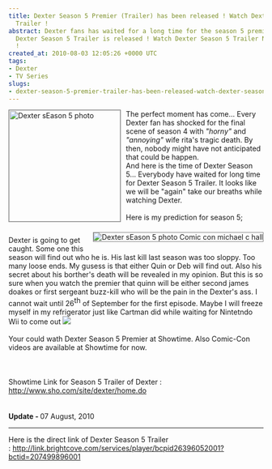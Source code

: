 ```yaml
---
title: Dexter Season 5 Premier (Trailer) has been released ! Watch Dexter Season 5
  Trailer !
abstract: Dexter fans has waited for a long time for the season 5 premier and now
  Dexter Season 5 Trailer is released ! Watch Dexter Season 5 Trailer Now on Showtime
  !
created_at: 2010-08-03 12:05:26 +0000 UTC
tags:
- Dexter
- TV Series
slugs:
- dexter-season-5-premier-trailer-has-been-released-watch-dexter-season-5-trailer
---
```


<p><img style="border: 1px gray solid; height: 220px; float: left; margin: 10px; margin-left: 0; margin-top: 0;" id="Dexter-season-5-trailer" alt="Dexter sEason 5 photo" src="http://images.buddytv.com/articles/dexyter=comiccocn.jpg" /> The perfect moment has come... Every Dexter fan has shocked for the final scene of season 4 with <span style="font-style: italic;">"horny"</span> and <span style="font-style: italic;">"annoying"</span> wife rita's tragic death. By then, nobody might have not anticipated that could be happen. <br /> And here is the time of Dexter Season 5... Everybody have waited for long time for Dexter Season 5 Trailer. It looks like we will be "again" take our breaths while watching Dexter.<br /> <img style="border: 1px gray solid; float: right; margin: 10px; margin-right: 0;" id="Dexter-season-5-trailer-comic-con" alt="Dexter sEason 5 photo Comic con michael c hall" src="http://www.sho.com/site/dexter/season4/images/home/promos/323_5_0_ext14.jpg" /><br /> Here is my prediction for season 5;<br /> <br /> Dexter is going to get caught. Some one this season will find out who he is. His last kill last season was too sloppy. Too many loose ends. My gusess is that either Quin or Deb will find out. Also his secret about his borther's death will be revealed in my opinion. But this is so sure when you watch the premier that quinn will be either second james doakes or first sergeant buzz-kill who will be the pain in the Dexter's ass. I cannot wait until 26<span style="vertical-align: super;">th</span> of September for the first episode. Maybe I will freeze myself in my refrigerator just like Cartman did while waiting for Nintetndo Wii to come out&nbsp;<img src="http://www.tugberkugurlu.com/Content/App_Icons/HTMLEditor.icons/grin.gif" /><br /> <br /> Your could wath Dexter Season 5 Premier at Showtime. Also Comic-Con videos are available at Showtime for now.<br /> <br /> <br /> <br /> Showtime Link for Season 5 Trailer of Dexter : <a target="_self" href="http://www.sho.com/site/dexter/home.do">http://www.sho.com/site/dexter/home.do<br /> </a><br /> <span style="font-weight: bold;"><br /> Update -&nbsp;</span>07 August, 2010</p>
<hr />
<p>Here is the direct link of Dexter Season 5 Trailer :&nbsp;<a target="_self" href="http://link.brightcove.com/services/player/bcpid26396052001?bctid=207499896001">http://link.brightcove.com/services/player/bcpid26396052001?bctid=207499896001</a><br /> <br /></p>